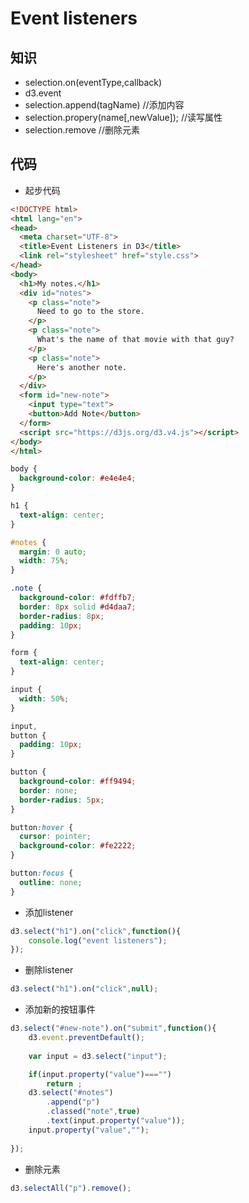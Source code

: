 # Event listeners

## 知识

* selection.on(eventType,callback)
* d3.event
* selection.append(tagName)                     //添加内容
* selection.propery(name[,newValue]);           //读写属性
* selection.remove                              //删除元素


## 代码

* 起步代码 

```html
<!DOCTYPE html>
<html lang="en">
<head>
  <meta charset="UTF-8">
  <title>Event Listeners in D3</title>
  <link rel="stylesheet" href="style.css">
</head>
<body>
  <h1>My notes.</h1>
  <div id="notes">
    <p class="note">
      Need to go to the store.
    </p>
    <p class="note">
      What's the name of that movie with that guy?
    </p>
    <p class="note">
      Here's another note.
    </p>
  </div>
  <form id="new-note">
    <input type="text">
    <button>Add Note</button>
  </form>
  <script src="https://d3js.org/d3.v4.js"></script>
</body>
</html>
```

```css
body {
  background-color: #e4e4e4;
}

h1 {
  text-align: center;
}

#notes {
  margin: 0 auto;
  width: 75%;
}

.note {
  background-color: #fdffb7;
  border: 8px solid #d4daa7;
  border-radius: 8px;
  padding: 10px;
}

form {
  text-align: center;
}

input {
  width: 50%;
}

input,
button {
  padding: 10px;
}

button {
  background-color: #ff9494;
  border: none;
  border-radius: 5px;
}

button:hover {
  cursor: pointer;
  background-color: #fe2222;
}

button:focus {
  outline: none;
}
```


* 添加listener    

```js
d3.select("h1").on("click",function(){
	console.log("event listeners");
});
```

* 删除listener

```js
d3.select("h1").on("click",null);
```

* 添加新的按钮事件

```js
d3.select("#new-note").on("submit",function(){
	d3.event.preventDefault();
	
	var input = d3.select("input");

	if(input.property("value")==="")
		return ;
	d3.select("#notes")
		.append("p")
		.classed("note",true)
		.text(input.property("value"));
	input.property("value","");
	
});
```

* 删除元素

```js
d3.selectAll("p").remove();
```
